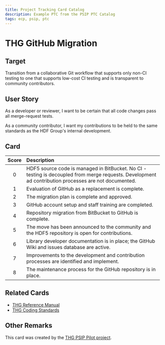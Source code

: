 ```yaml
---
title: Project Tracking Card Catalog
description: Example PTC from the PSIP PTC Catalog
tags: ecp, psip, ptc
---
```

# THG GitHub Migration

## Target

Transition from a collaborative Git workflow that supports only non-CI testing to one that supports low-cost CI testing and is transparent to community contributors.

## User Story

As a developer or reviewer, I want to be certain that all code changes pass all merge-request tests.

As a community contributor, I want my contributions to be held to the same standards as the HDF Group's internal development.

## Card

| Score | Description |
|:-----:|:------------|
| 0 | HDF5 source code is managed in BitBucket. No CI - testing is decoupled from merge requests. Development ad contribution processes are not documented.|
| 1 | Evaluation of GitHub as a replacement is complete.|
| 2 | The migration plan is complete and approved. |
| 3 | GitHub account setup and staff training are completed. |
| 4 | Repository migration from BitBucket to GitHub is complete. |
| 5 | The move has been announced to the community and the HDF5 repository is open for contributions. |
| 6 | Library developer documentation is in place; the GitHub Wiki and issues database are active. |
| 7 | Improvements to the development and contribution processes are identified and implement. |
| 8 | The maintenance process for the GitHub repository is in place. |

## Related Cards

- [THG Reference Manual](THGReferenceManual.md)
- [THG Coding Standards](THGCodingStandards.md)

## Other Remarks

This card was created by the [THG PSIP Pilot project](https://www.osti.gov/biblio/1698291-psip-hdf5pilot-project-final-report).
